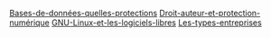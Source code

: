 [Bases-de-données-quelles-protections](Bases-de-données-quelles-protections.md)
[Droit-auteur-et-protection-numérique](Droit-auteur-et-protection-numérique.md)
[GNU-Linux-et-les-logiciels-libres](GNU-Linux-et-les-logiciels-libres.md)
[Les-types-entreprises](Les-types-entreprises.md)
